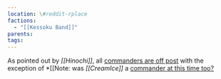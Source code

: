 ```yaml
---
location: \#reddit-rplace
factions:
  - "[[Kessoku Band]]"
parents: 
tags: 
---
```

As pointed out by *[[Hinochi]]*, all [commanders are off post](https://discord.com/channels/1093664259273130084/1131230952119615600/1131577566080278599) with the exception of *[[Note: was   *[[CreamIce]]* a [commander at this time too?](https://discord.com/channels/1093664259273130084/1131230952119615600/1131577594962268321|[users/dsuzu]])
